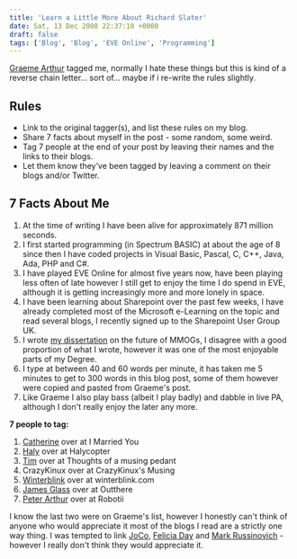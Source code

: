 ```yaml
---
title: 'Learn a Little More About Richard Slater'
date: Sat, 13 Dec 2008 22:37:10 +0000
draft: false
tags: ['Blog', 'Blog', 'EVE Online', 'Programming']
---
```


[Graeme Arthur](http://graemearthur.wordpress.com/) tagged me, normally I hate these things but this is kind of a reverse chain letter... sort of... maybe if i re-write the rules slightly. 
## Rules

*   Link to the original tagger(s), and list these rules on my blog.
*   Share 7 facts about myself in the post - some random, some weird.
*   Tag 7 people at the end of your post by leaving their names and the links to their blogs.
*   Let them know they’ve been tagged by leaving a comment on their blogs and/or Twitter.

## 7 Facts About Me

1.  At the time of writing I have been alive for approximately 871 million seconds.
2.  I first started programming (in Spectrum BASIC) at about the age of 8 since then I have coded projects in Visual Basic, Pascal, C, C++, Java, Ada, PHP and C#.
3.  I have played EVE Online for almost five years now, have been playing less often of late however I still get to enjoy the time I do spend in EVE, although it is getting increasingly more and more lonely in space.
4.  I have been learning about Sharepoint over the past few weeks, I have already completed most of the Microsoft e-Learning on the topic and read several blogs, I recently signed up to the Sharepoint User Group UK.
5.  I wrote [my dissertation](/img/archive/2007/08/dissertation.pdf) on the future of MMOGs, I disagree with a good proportion of what I wrote, however it was one of the most enjoyable parts of my Degree.
6.  I type at between 40 and 60 words per minute, it has taken me 5 minutes to get to 300 words in this blog post, some of them however were copied and pasted from Graeme's post.
7.  Like Graeme I also play bass (albeit I play badly) and dabble in live PA, although I don't really enjoy the later any more.

**7 people to tag:**

1.  [Catherine](http://www.imarriedyou.co.uk/) over at I Married You
2.  [Haly](http://www.halycopter.com/) over at Halycopter
3.  [Tim](http://thoughtsofamusingpedant.blogspot.com/) over at Thoughts of a musing pedant
4.  CrazyKinux over at CrazyKinux's Musing
5.  [Winterblink](http://winterblink.com/) over at winterblink.com
6.  [James Glass](http://jamesjglass.blogspot.com/) over at Outthere
7.  [Peter Arthur](http://www.robotii.co.uk/) over at Robotii

I know the last two were on Graeme's list, however I honestly can't think of anyone who would appreciate it most of the blogs I read are a strictly one way thing. I was tempted to link [JoCo](http://www.jonathancoulton.com/), [Felicia Day](http://feliciaday.com/) and [Mark Russinovich](http://blogs.technet.com/markrussinovich/) - however I really don't think they would appreciate it.